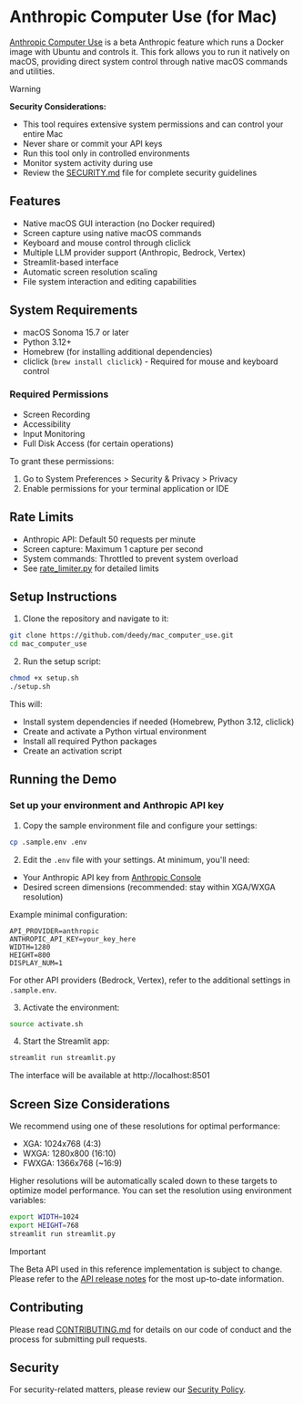 # Anthropic Computer Use (for Mac)

[Anthropic Computer Use](https://github.com/anthropics/anthropic-quickstarts/blob/main/computer-use-demo/README.md) is a beta Anthropic feature which runs a Docker image with Ubuntu and controls it. This fork allows you to run it natively on macOS, providing direct system control through native macOS commands and utilities.

> [!WARNING]
> **Security Considerations:**
> - This tool requires extensive system permissions and can control your entire Mac
> - Never share or commit your API keys
> - Run this tool only in controlled environments
> - Monitor system activity during use
> - Review the [SECURITY.md](SECURITY.md) file for complete security guidelines

## Features

- Native macOS GUI interaction (no Docker required)
- Screen capture using native macOS commands
- Keyboard and mouse control through cliclick
- Multiple LLM provider support (Anthropic, Bedrock, Vertex)
- Streamlit-based interface
- Automatic screen resolution scaling
- File system interaction and editing capabilities

## System Requirements

- macOS Sonoma 15.7 or later
- Python 3.12+
- Homebrew (for installing additional dependencies)
- cliclick (`brew install cliclick`) - Required for mouse and keyboard control

### Required Permissions
- Screen Recording
- Accessibility
- Input Monitoring
- Full Disk Access (for certain operations)

To grant these permissions:
1. Go to System Preferences > Security & Privacy > Privacy
2. Enable permissions for your terminal application or IDE

## Rate Limits

- Anthropic API: Default 50 requests per minute
- Screen capture: Maximum 1 capture per second
- System commands: Throttled to prevent system overload
- See [rate_limiter.py](tools/rate_limiter.py) for detailed limits

## Setup Instructions

1. Clone the repository and navigate to it:

```bash
git clone https://github.com/deedy/mac_computer_use.git
cd mac_computer_use
```

2. Run the setup script:

```bash
chmod +x setup.sh
./setup.sh
```

This will:
- Install system dependencies if needed (Homebrew, Python 3.12, cliclick)
- Create and activate a Python virtual environment
- Install all required Python packages
- Create an activation script

## Running the Demo

### Set up your environment and Anthropic API key

1. Copy the sample environment file and configure your settings:

```bash
cp .sample.env .env
```

2. Edit the `.env` file with your settings. At minimum, you'll need:
- Your Anthropic API key from [Anthropic Console](https://console.anthropic.com/settings/keys)
- Desired screen dimensions (recommended: stay within XGA/WXGA resolution)

Example minimal configuration:
```
API_PROVIDER=anthropic
ANTHROPIC_API_KEY=your_key_here
WIDTH=1280
HEIGHT=800
DISPLAY_NUM=1
```

For other API providers (Bedrock, Vertex), refer to the additional settings in `.sample.env`.

3. Activate the environment:

```bash
source activate.sh
```

4. Start the Streamlit app:

```bash
streamlit run streamlit.py
```

The interface will be available at http://localhost:8501

## Screen Size Considerations

We recommend using one of these resolutions for optimal performance:

-   XGA: 1024x768 (4:3)
-   WXGA: 1280x800 (16:10)
-   FWXGA: 1366x768 (~16:9)

Higher resolutions will be automatically scaled down to these targets to optimize model performance. You can set the resolution using environment variables:

```bash
export WIDTH=1024
export HEIGHT=768
streamlit run streamlit.py
```

> [!IMPORTANT]
> The Beta API used in this reference implementation is subject to change. Please refer to the [API release notes](https://docs.anthropic.com/en/release-notes/api) for the most up-to-date information.

## Contributing

Please read [CONTRIBUTING.md](CONTRIBUTING.md) for details on our code of conduct and the process for submitting pull requests.

## Security

For security-related matters, please review our [Security Policy](SECURITY.md).
